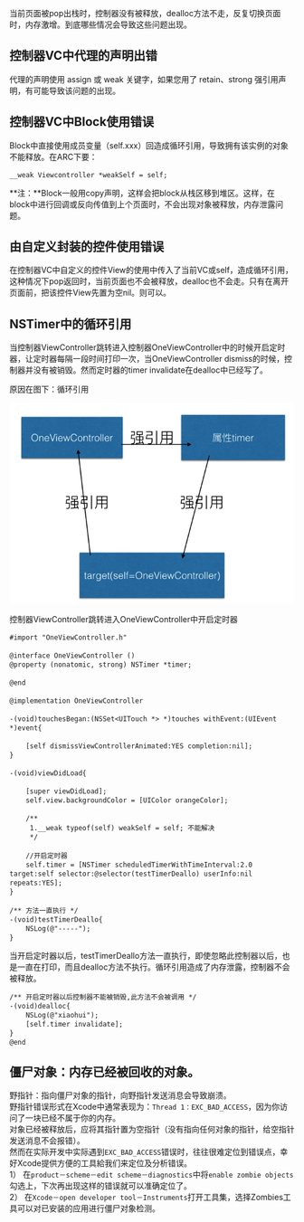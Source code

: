 当前页面被pop出栈时，控制器没有被释放，dealloc方法不走，反复切换页面时，内存激增。到底哪些情况会导致这些问题出现。

## 控制器VC中代理的声明出错

代理的声明使用 assign 或 weak 关键字，如果您用了 retain、strong 强引用声明，有可能导致该问题的出现。

## **控制器VC中Block使用错误**

Block中直接使用成员变量（self.xxx）回造成循环引用，导致拥有该实例的对象不能释放。在ARC下要：

```
__weak Viewcontroller *weakSelf = self;
```

**注：**Block一般用copy声明，这样会把block从栈区移到堆区。这样，在block中进行回调或反向传值到上个页面时，不会出现对象被释放，内存泄露问题。

## **由自定义封装的控件使用错误**

在控制器VC中自定义的控件View的使用中传入了当前VC或self，造成循环引用，这种情况下pop返回时，当前页面也不会被释放，dealloc也不会走。只有在离开页面前，把该控件View先置为空nil。则可以。

## NSTimer中的循环引用

当控制器ViewController跳转进入控制器OneViewController中的时候开启定时器，让定时器每隔一段时间打印一次，当OneViewController dismiss的时候，控制器并没有被销毁。然而定时器的timer invalidate在dealloc中已经写了。

原因在图下：循环引用

![](/assets/NSTimer-retain-syscle.png)

控制器ViewController跳转进入OneViewController中开启定时器

```
#import "OneViewController.h"

@interface OneViewController ()
@property (nonatomic, strong) NSTimer *timer;

@end

@implementation OneViewController

-(void)touchesBegan:(NSSet<UITouch *> *)touches withEvent:(UIEvent *)event{

    [self dismissViewControllerAnimated:YES completion:nil];
}

-(void)viewDidLoad{

    [super viewDidLoad];
    self.view.backgroundColor = [UIColor orangeColor];

    /**
     1.__weak typeof(self) weakSelf = self; 不能解决
     */

    //开启定时器 
    self.timer = [NSTimer scheduledTimerWithTimeInterval:2.0 target:self selector:@selector(testTimerDeallo) userInfo:nil repeats:YES];
}

/** 方法一直执行 */
-(void)testTimerDeallo{
    NSLog(@"-----");
}
```

当开启定时器以后，testTimerDeallo方法一直执行，即使忽略此控制器以后，也是一直在打印，而且dealloc方法不执行。循环引用造成了内存泄露，控制器不会被释放。

```
/** 开启定时器以后控制器不能被销毁,此方法不会被调用 */
-(void)dealloc{
    NSLog(@"xiaohui");
    [self.timer invalidate];
}
@end
```

## **僵尸对象：内存已经被回收的对象。**

野指针：指向僵尸对象的指针，向野指针发送消息会导致崩溃。  
野指针错误形式在Xcode中通常表现为：`Thread 1：EXC_BAD_ACCESS`，因为你访问了一块已经不属于你的内存。  
对象已经被释放后，应将其指针置为空指针（没有指向任何对象的指针，给空指针发送消息不会报错）。  
然而在实际开发中实际遇到`EXC_BAD_ACCESS`错误时，往往很难定位到错误点，幸好Xcode提供方便的工具給我们来定位及分析错误。  
1） 在`product－scheme－edit scheme－diagnostics`中将`enable zombie objects`勾选上，下次再出现这样的错误就可以准确定位了。  
2） 在`Xcode－open developer tool－Instruments`打开工具集，选择Zombies工具可以对已安装的应用进行僵尸对象检测。

